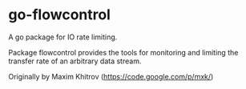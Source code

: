 go-flowcontrol
==============

A go package for IO rate limiting.

Package flowcontrol provides the tools for monitoring and limiting the transfer rate of an arbitrary data stream.

Originally by Maxim Khitrov (https://code.google.com/p/mxk/)